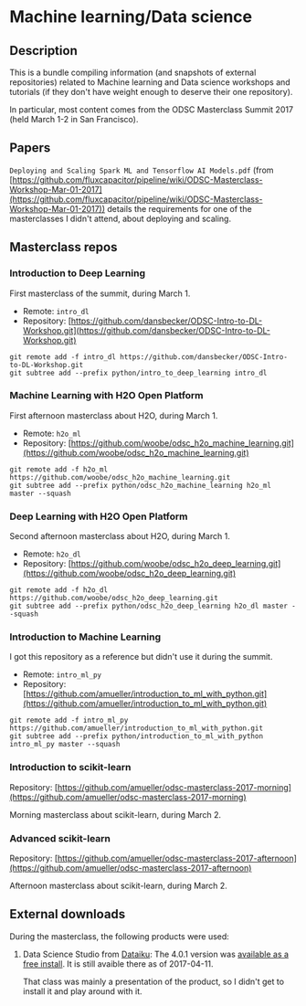 # Machine learning/Data science

## Description

This is a bundle compiling information (and snapshots of external repositories) related to Machine learning and Data science workshops and tutorials (if they don't have weight enough to deserve their one repository).

In particular, most content comes from the ODSC Masterclass Summit 2017 (held March 1-2 in San Francisco).

## Papers

`Deploying and Scaling Spark ML and Tensorflow AI Models.pdf` (from [https://github.com/fluxcapacitor/pipeline/wiki/ODSC-Masterclass-Workshop-Mar-01-2017](https://github.com/fluxcapacitor/pipeline/wiki/ODSC-Masterclass-Workshop-Mar-01-2017)) details the requirements for one of the masterclasses I didn't attend, about deploying and scaling.

## Masterclass repos

### Introduction to Deep Learning

First masterclass of the summit, during March 1.

* Remote: `intro_dl`
* Repository: [https://github.com/dansbecker/ODSC-Intro-to-DL-Workshop.git](https://github.com/dansbecker/ODSC-Intro-to-DL-Workshop.git)

```
git remote add -f intro_dl https://github.com/dansbecker/ODSC-Intro-to-DL-Workshop.git
git subtree add --prefix python/intro_to_deep_learning intro_dl
```

### Machine Learning with H2O Open Platform

First afternoon masterclass about H2O, during March 1.

* Remote: `h2o_ml`
* Repository: [https://github.com/woobe/odsc_h2o_machine_learning.git](https://github.com/woobe/odsc_h2o_machine_learning.git)

```
git remote add -f h2o_ml https://github.com/woobe/odsc_h2o_machine_learning.git
git subtree add --prefix python/odsc_h2o_machine_learning h2o_ml master --squash
```


### Deep Learning with H2O Open Platform

Second afternoon masterclass about H2O, during March 1.

* Remote: `h2o_dl`
* Repository: [https://github.com/woobe/odsc_h2o_deep_learning.git](https://github.com/woobe/odsc_h2o_deep_learning.git)

```
git remote add -f h2o_dl https://github.com/woobe/odsc_h2o_deep_learning.git
git subtree add --prefix python/odsc_h2o_deep_learning h2o_dl master --squash
```

### Introduction to Machine Learning

I got this repository as a reference but didn't use it during the summit.

* Remote: `intro_ml_py`
* Repository: [https://github.com/amueller/introduction_to_ml_with_python.git](https://github.com/amueller/introduction_to_ml_with_python.git)

```
git remote add -f intro_ml_py https://github.com/amueller/introduction_to_ml_with_python.git
git subtree add --prefix python/introduction_to_ml_with_python intro_ml_py master --squash
```


### Introduction to scikit-learn

Repository: [https://github.com/amueller/odsc-masterclass-2017-morning](https://github.com/amueller/odsc-masterclass-2017-morning)

Morning masterclass about scikit-learn, during March 2.

### Advanced scikit-learn

Repository: [https://github.com/amueller/odsc-masterclass-2017-afternoon](https://github.com/amueller/odsc-masterclass-2017-afternoon)

Afternoon masterclass about scikit-learn, during March 2.

## External downloads

During the masterclass, the following products were used:

1. Data Science Studio from [Dataiku](https://www.dataiku.com/): The 4.0.1 version was [available as a free install](https://www.dataiku.com/dss/trynow/mac/). It is still avaible there as of 2017-04-11.

   That class was mainly a presentation of the product, so I didn't get to install it and play around with it.
